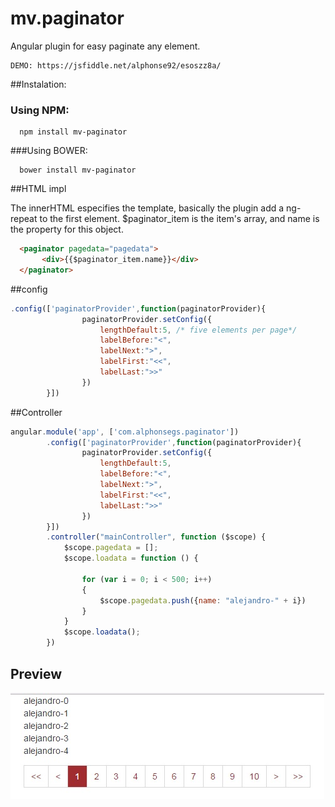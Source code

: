 # mv.paginator

Angular plugin for easy paginate any element.
```
DEMO: https://jsfiddle.net/alphonse92/esoszz8a/
```
##Instalation:

### Using NPM:
```
  npm install mv-paginator
```
###Using BOWER:

```
  bower install mv-paginator
```

##HTML impl

The innerHTML especifies the template, basically the plugin add a ng-repeat to the first element. $paginator_item is the item's array, and name is the property for this object.

```html
  <paginator pagedata="pagedata">
       <div>{{$paginator_item.name}}</div>
  </paginator>
```

##config

```javascript
.config(['paginatorProvider',function(paginatorProvider){
                paginatorProvider.setConfig({
                    lengthDefault:5, /* five elements per page*/
                    labelBefore:"<",
                    labelNext:">",
                    labelFirst:"<<",
                    labelLast:">>"
                })
        }])
```

##Controller

```javascript
angular.module('app', ['com.alphonsegs.paginator'])
        .config(['paginatorProvider',function(paginatorProvider){
                paginatorProvider.setConfig({
                    lengthDefault:5,
                    labelBefore:"<",
                    labelNext:">",
                    labelFirst:"<<",
                    labelLast:">>"
                })
        }])
        .controller("mainController", function ($scope) {
            $scope.pagedata = [];
            $scope.loadata = function () {

                for (var i = 0; i < 500; i++)
                {
                    $scope.pagedata.push({name: "alejandro-" + i})
                }
            }
            $scope.loadata();
        })
```

## Preview
![alt tag](https://github.com/alphonse92/mv.paginator/raw/master/public_html/assets/images/example.jpg)




